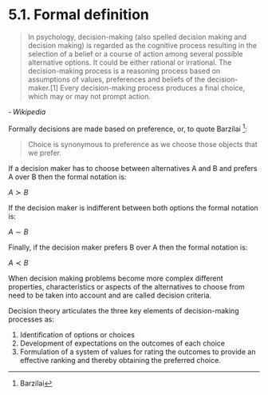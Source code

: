 # 5.1. Formal definition

> In psychology, decision-making (also spelled decision making and decision making) is regarded as the cognitive process resulting in the selection of a belief or a course of action among several possible alternative options. It could be either rational or irrational. The decision-making process is a reasoning process based on assumptions of values, preferences and beliefs of the decision-maker.[1] Every decision-making process produces a final choice, which may or may not prompt action.

- <cite>Wikipedia<cite>

Formally decisions are made based on preference, or, to quote Barzilai [^1]:

> Choice is synonymous to preference as we choose those objects that we prefer.

If a decision maker has to choose between alternatives A and B and prefers A over B then the formal notation is:

$A \succ B$

If the decision maker is indifferent between both options the formal notation is:

$A \sim B$

Finally, if the decision maker prefers B over A then the formal notation is:

$A \prec B$

When decision making problems become more complex different properties, characteristics or aspects of the alternatives to choose from need to be taken into account and are called decision criteria.

Decision theory articulates the three key elements of decision-making processes as:

1. Identification of options or choices
2. Development of expectations on the outcomes of each choice
3. Formulation of a system of values for rating the outcomes to provide an effective ranking and thereby obtaining the preferred choice.


[^1]: Barzilai